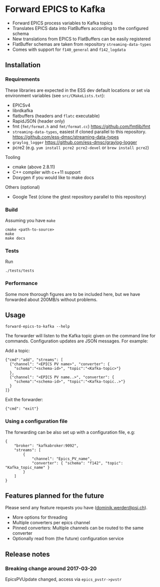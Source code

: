 # Forward EPICS to Kafka

- Forward EPICS process variables to Kafka topics
- Translates EPICS data into FlatBuffers according to the configured schema
- New translations from EPICS to FlatBuffers can be easily registered
- FlatBuffer schemas are taken from repository `streaming-data-types`
- Comes with support for `f140_general` and `f142_logdata`


## Installation

### Requirements

These libraries are expected in the ESS dev default locations or set via
environment variables (see `src/CMakeLists.txt`):

- EPICSv4
- librdkafka
- flatbuffers (headers and `flatc` executable)
- RapidJSON (header only)
- fmt (`fmt/format.h` and `fmt/format.cc`) <https://github.com/fmtlib/fmt>
- `streaming-data-types`, easiest if cloned parallel to this repository.
  <https://github.com/ess-dmsc/streaming-data-types>
- `graylog_logger` <https://github.com/ess-dmsc/graylog-logger>
- pcre2 (e.g. `yum install pcre2 pcre2-devel` or `brew install pcre2`)

Tooling
- cmake (above 2.8.11)
- C++ compiler with c++11 support
- Doxygen if you would like to make docs

Others (optional)
- Google Test  (clone the gtest repository parallel to this repository)


### Build

Assuming you have `make`
```
cmake <path-to-source>
make
make docs
```


### Tests

Run
```
./tests/tests
```


### Performance

Some more thorough figures are to be included here, but we have forwarded
about 200MB/s without problems.


## Usage

```
forward-epics-to-kafka --help
```

The forwarder will listen to the Kafka topic given on the command line for
commands.  Configuration updates are JSON messages.  For example:

Add a topic:
```
{"cmd":"add", "streams": [
  {"channel": "<EPICS PV name>", "converter": {
    "schema":"<schema-id>", "topic":"<Kafka-topic>"}
  },
  {"channel": "<EPICS PV name..>", "converter": {
    "schema":"<schema-id>", "topic":"<Kafka-topic..>"}
  }
]}
```

Exit the forwarder:
```
{"cmd": "exit"}
```


### Using a configuration file

The forwarding can be also set up with a configuration file, e.g:
```
{
	"broker": "kafkabroker:9092",
	"streams": [
		{
			"channel": "Epics_PV_name",
			"converter": { "schema": "f142", "topic": "Kafka_topic_name" }
		}
	]
}
```



## Features planned for the future

Please send any feature requests you have (dominik.werder@psi.ch).

- More options for threading
- Multiple converters per epics channel
- Pinned converters:  Multiple channels can be routed to the same converter
- Optionally read from (the future) configuration service


## Release notes

### Breaking change around 2017-03-20

EpicsPVUpdate changed, access via `epics_pvstr->pvstr`
